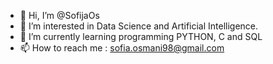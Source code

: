 - 👋 Hi, I’m @SofijaOs
- 👀 I’m interested in Data Science and Artificial Intelligence. 
- 🌱 I’m currently learning programming PYTHON, C and SQL
- 📫 How to reach me : sofia.osmani98@gmail.com
